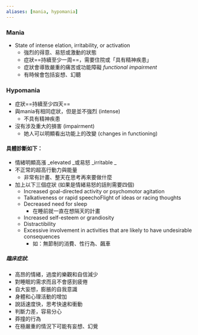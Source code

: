 ```yaml
---
aliases: [mania, hypomania]
---
```


### Mania
- State of intense elation, irritability, or activation
	- 強烈的得意、易怒或激動的狀態
	- 症狀==持續至少一周==，需要住院或「具有精神疾患」
	- 症狀會導致嚴重的痛苦或功能障礙 _functional impairment_
	- 有時候會包括妄想、幻聽
### Hypomania
- 症狀==持續至少四天==
- 與mania有相同症狀，但是並不強烈 (intense)
	- 不具有精神疾患
- 沒有涉及重大的損害 (impairment)
	- 她人可以明顯看出功能上的改變 (changes in functioning)

#### 具體診斷如下：
- 情緒明顯高漲 _elevated _或易怒 _irritable _
- 不正常的超高行動力與能量
	- 非常有計畫、整天在思考再來要做什麼
- 加上以下三個症狀 (如果是情緒易怒的話則需要四個)
	- Increased goal-directed activity or psychomotor agitation
	- Talkativeness or rapid speechoFlight of ideas or racing thoughts
	- Decreased need for sleep
		- 在睡前就一直在想隔天的計畫
	- Increased self-esteem or grandiosity 
	- Distractibility 
	- Excessive involvement in activities that are likely to have undesirable consequences
		- 如：無節制的消費、性行為、飆車

##### 臨床症狀. 
- 高昂的情緒，過度的樂觀和自信減少
- 對睡眠的需求而且不會感到疲倦
- 自大妄想，膨脹的自我意識
- 身體和心理活動的增加
- 說話速度快，思考快速和衝動
- 判斷力差，容易分心
- 莽撞的行為
- 在極嚴重的情況下可能有妄想、幻覺

